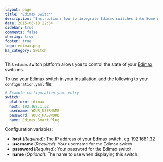 ```yaml
---
layout: page
title: "Edimax Switch"
description: "Instructions how to integrate Edimax switches into Home Assistant."
date: 2015-06-10 22:54
sidebar: true
comments: false
sharing: true
footer: true
logo: edimax.png
ha_category: Switch
---
```



This `edimax` switch platform allows you to control the state of your [Edimax](http://www.edimax.com/edimax/merchandise/merchandise_list/data/edimax/global/home_automation_smart_plug/) switches.

To use your Edimax switch in your installation, add the following to your `configuration.yaml` file:

```yaml
# Example configuration.yaml entry
switch:
  platform: edimax
  host: 192.168.1.32
  username: YOUR_USERNAME
  password: YOUR_PASSWORD
  name: Edimax Smart Plug
```

Configuration variables:

- **host** (*Required*): The IP address of your Edimax switch, eg. 192.168.1.32
- **username** (*Required*): Your username for the Edimax switch.
- **password** (*Required*): Your password for the Edimax switch.
- **name** (*Optional*): The name to use when displaying this switch.


